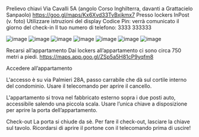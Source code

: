 Prelievo chiavi
Via Cavalli 5A  (angolo Corso Inghilterra, davanti a Grattacielo Sanpaolo) https://goo.gl/maps/Kx6Xvd33TvBxjkmx7
Presso lockers InPost (v. foto)
Utilizzare istruzioni del display
Codice Pin: verrà comunicato il giorno del check-in 
Il tuo numero di telefono: 3333 333333

![image](https://user-images.githubusercontent.com/3280300/73587841-d5643c80-4514-11ea-8c01-425a81479dd4.png)
![image](https://user-images.githubusercontent.com/3280300/73587844-ddbc7780-4514-11ea-9f08-6360360b27e7.png)
![image](https://user-images.githubusercontent.com/3280300/73587846-e319c200-4514-11ea-92f7-979ae3ad2433.png)
![image](https://user-images.githubusercontent.com/3280300/73587848-eb71fd00-4514-11ea-95af-9459ecf9d8fa.png)
![image](https://user-images.githubusercontent.com/3280300/73587849-ef9e1a80-4514-11ea-813c-fdafaa605154.png)
![image](https://user-images.githubusercontent.com/3280300/73587851-f88eec00-4514-11ea-9847-4f2e16daf2bc.png)
![image](https://user-images.githubusercontent.com/3280300/73587855-fe84cd00-4514-11ea-85db-0275d9d60e5a.png)





Recarsi all’appartamento
Dai lockers all’appartamento ci sono circa 750 metri a piedi. https://maps.app.goo.gl/ZSp5a5H81cP9yqfm8



Accedere all’appartamento

L'accesso è su via Palmieri 28A, passo carrabile che dà sul cortile interno del condominio.
Usare il telecomando per aprire il cancello.



L'appartamento si trova nel fabbricato esterno sopra i due posti auto, accessibile salendo una piccola scala.
Usare l’unica chiave a disposizione per aprire la porta dell’appartamento.

Check-out
La porta si chiude da sè.
Per fare il check-out, lasciare la chiave sul tavolo.
Ricordarsi di aprire il portone con il telecomando prima di uscire!
